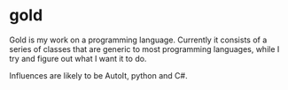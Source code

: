 gold
====

Gold is my work on a programming language. Currently it consists of a series of classes that are generic to most programming languages, while I try and figure out what I want it to do.

Influences are likely to be AutoIt, python and C#.
